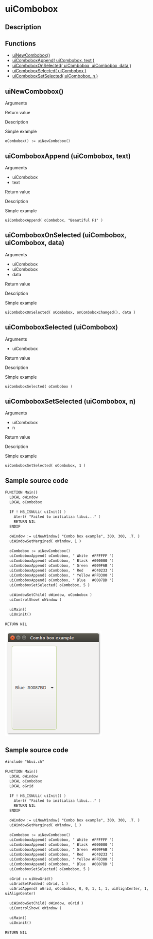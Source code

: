 # **uiCombobox**

## Description

## Functions
- [uiNewCombobox()](#uinewcombobox)
- [uiComboboxAppend( uiCombobox, text )](#uicomboboxappend-uicombobox-text)
- [uiComboboxOnSelected( uiCombobox, uiCombobox, data )](#uicomboboxonselected-uicombobox-uicombobox-data)
- [uiComboboxSelected( uiCombobox )](#uicomboboxselected-uicombobox)
- [uiComboboxSetSelected( uiCombobox, n )](#uicomboboxsetselected-uicombobox-n)

## uiNewCombobox()
Arguments

Return value

Description

Simple example
```harbour
oCombobox() := uiNewCombobox()
```
## uiComboboxAppend (uiCombobox, text)
Arguments
- uiCombobox
- text

Return value

Description

Simple example
```harbour
uiComboboxAppend( oCombobox, "Beautiful F1" )
```
## uiComboboxOnSelected (uiCombobox, uiCombobox, data)
Arguments
- uiCombobox
- uiCombobox
- data

Return value

Description

Simple example
```harbour
uiComboboxOnSelected( oCombobox, onComboboxChanged(), data )
```
## uiComboboxSelected (uiCombobox)
Arguments
- uiCombobox

Return value

Description

Simple example
```harbour
uiComboboxSelected( oCombobox )
```
## uiComboboxSetSelected (uiCombobox, n)
Arguments
- uiCombobox
- n

Return value

Description

Simple example
```harbour
uiComboboxSetSelected( oCombobox, 1 )
```
## Sample source code
```harbour
FUNCTION Main()
  LOCAL oWindow
  LOCAL oCombobox

  IF ! HB_ISNULL( uiInit() )
    Alert( "Failed to initializa libui..." )
    RETURN NIL
  ENDIF

  oWindow := uiNewWindow( "Combo box example", 300, 300, .T. )
  uiWindowSetMargined( oWindow, 1 )

  oCombobox := uiNewCombobox()
  uiComboboxAppend( oCombobox, " White  #FFFFFF ")
  uiComboboxAppend( oCombobox, " Black  #000000 ")
  uiComboboxAppend( oCombobox, " Green  #009F6B ")
  uiComboboxAppend( oCombobox, " Red    #C40233 ")
  uiComboboxAppend( oCombobox, " Yellow #FFD300 ")
  uiComboboxAppend( oCombobox, " Blue   #0087BD ")
  uiComboboxSetSelected( oCombobox, 5 )

  uiWindowSetChild( oWindow, oCombobox )
  uiControlShow( oWindow )

  uiMain()
  uiUninit()

RETURN NIL
```
![Linux](ss/combobox_01.png "With family Linux Ubuntu desktop, based on GNOME")
## Sample source code
```harbour
#include "hbui.ch"

FUNCTION Main()
  LOCAL oWindow
  LOCAL oCombobox
  LOCAL oGrid

  IF ! HB_ISNULL( uiInit() )
    Alert( "Failed to initializa libui..." )
    RETURN NIL
  ENDIF

  oWindow := uiNewWindow( "Combo box example", 300, 300, .T. )
  uiWindowSetMargined( oWindow, 1 )

  oCombobox := uiNewCombobox()
  uiComboboxAppend( oCombobox, " White  #FFFFFF ")
  uiComboboxAppend( oCombobox, " Black  #000000 ")
  uiComboboxAppend( oCombobox, " Green  #009F6B ")
  uiComboboxAppend( oCombobox, " Red    #C40233 ")
  uiComboboxAppend( oCombobox, " Yellow #FFD300 ")
  uiComboboxAppend( oCombobox, " Blue   #0087BD ")
  uiComboboxSetSelected( oCombobox, 5 )

  oGrid := uiNewGrid()
  uiGridSetPadded( oGrid, 1 )
  uiGridAppend( oGrid, oCombobox, 0, 0, 1, 1, 1, uiAlignCenter, 1, uiAlignCenter)

  uiWindowSetChild( oWindow, oGrid )
  uiControlShow( oWindow )

  uiMain()
  uiUninit()

RETURN NIL
```